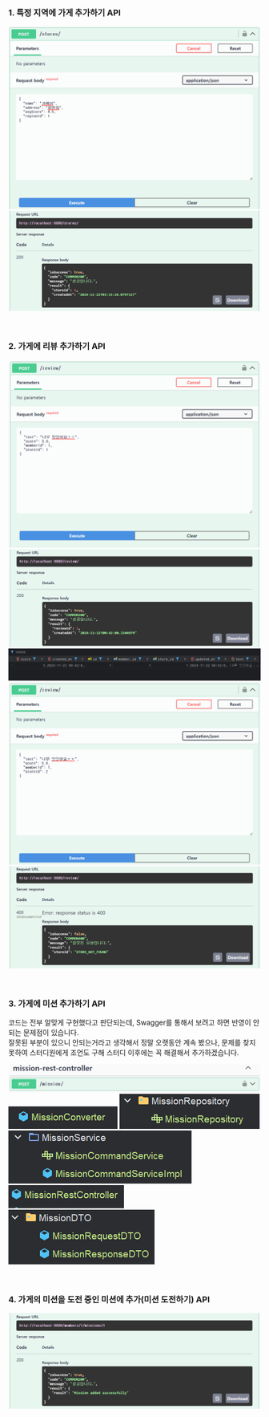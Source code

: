 ### 1. 특정 지역에 가게 추가하기 API

![img_1.png](img_1.png)
![img.png](img.png)

<br>

### 2. 가게에 리뷰 추가하기 API

![img_2.png](img_2.png)
![img_3.png](img_3.png)
![img_4.png](img_4.png)
![img_5.png](img_5.png)
![img_6.png](img_6.png)

<br>

### 3. 가게에 미션 추가하기 API

코드는 전부 알맞게 구현했다고 판단되는데, Swagger를 통해서 보려고 하면 반영이 안되는 문제점이 있습니다.<br>
잘못된 부분이 있으니 안되는거라고 생각해서 정말 오랫동안 계속 봤으나, 문제를 찾지 못하여 스터디원에게 조언도 구해 스터디 이후에는 꼭 해결해서 추가하겠습니다.

![img_7.png](img_7.png)
![img_8.png](img_8.png)
![img_9.png](img_9.png)
![img_10.png](img_10.png)
![img_11.png](img_11.png)
![img_12.png](img_12.png)

<br>

### 4. 가게의 미션을 도전 중인 미션에 추가(미션 도전하기) API

![img_13.png](img_13.png)

